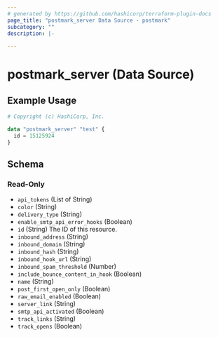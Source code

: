 ```yaml
---
# generated by https://github.com/hashicorp/terraform-plugin-docs
page_title: "postmark_server Data Source - postmark"
subcategory: ""
description: |-
  
---
```


# postmark_server (Data Source)



## Example Usage

```terraform
# Copyright (c) HashiCorp, Inc.

data "postmark_server" "test" {
  id = 15125924
}
```

<!-- schema generated by tfplugindocs -->
## Schema

### Read-Only

- `api_tokens` (List of String)
- `color` (String)
- `delivery_type` (String)
- `enable_smtp_api_error_hooks` (Boolean)
- `id` (String) The ID of this resource.
- `inbound_address` (String)
- `inbound_domain` (String)
- `inbound_hash` (String)
- `inbound_hook_url` (String)
- `inbound_spam_threshold` (Number)
- `include_bounce_content_in_hook` (Boolean)
- `name` (String)
- `post_first_open_only` (Boolean)
- `raw_email_enabled` (Boolean)
- `server_link` (String)
- `smtp_api_activated` (Boolean)
- `track_links` (String)
- `track_opens` (Boolean)
